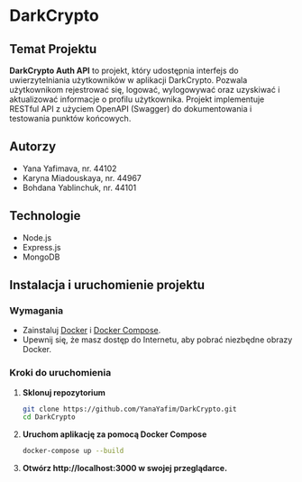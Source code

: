 # DarkCrypto
## Temat Projektu
**DarkCrypto Auth API** to projekt, który udostępnia interfejs do uwierzytelniania użytkowników w aplikacji DarkCrypto. Pozwala użytkownikom rejestrować się, logować, wylogowywać oraz uzyskiwać i aktualizować informacje o profilu użytkownika. Projekt implementuje RESTful API z użyciem OpenAPI (Swagger) do dokumentowania i testowania punktów końcowych.

## Autorzy
- Yana Yafimava, nr. 44102
- Karyna Miadouskaya, nr. 44967
- Bohdana Yablinchuk, nr. 44101

## Technologie
- Node.js
- Express.js
- MongoDB

## Instalacja i uruchomienie projektu
### Wymagania
- Zainstaluj [Docker](https://www.docker.com/get-started) i [Docker Compose](https://docs.docker.com/compose/install/).
- Upewnij się, że masz dostęp do Internetu, aby pobrać niezbędne obrazy Docker.

### Kroki do uruchomienia

1. **Sklonuj repozytorium**
   ```bash
   git clone https://github.com/YanaYafim/DarkCrypto.git
   cd DarkCrypto
2. **Uruchom aplikację za pomocą Docker Compose**
   ```bash
   docker-compose up --build
3. **Otwórz http://localhost:3000 w swojej przeglądarce.**

